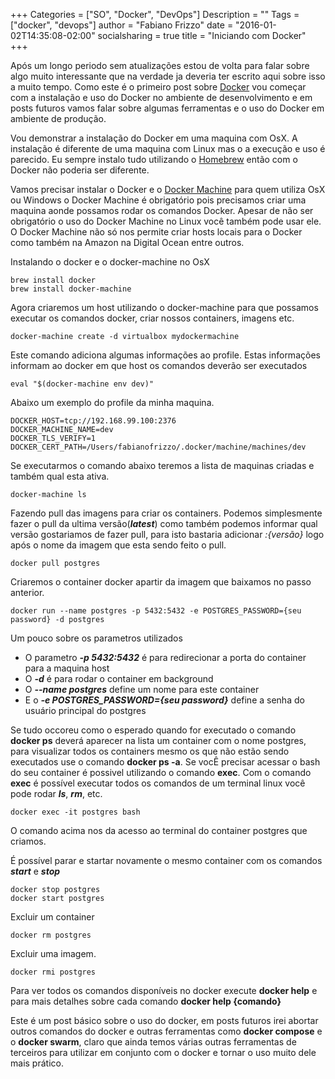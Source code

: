 +++
Categories = ["SO", "Docker", "DevOps"]
Description = ""
Tags = ["docker", "devops"]
author = "Fabiano Frizzo"
date = "2016-01-02T14:35:08-02:00"
socialsharing = true
title = "Iniciando com Docker"
+++

Após um longo periodo sem atualizações estou de volta para falar sobre algo muito interessante que na verdade ja deveria ter escrito aqui sobre isso a muito tempo. Como este é o primeiro post  sobre [Docker](http://docker.com) vou começar com a instalação e uso do Docker no ambiente de desenvolvimento e em posts futuros vamos falar sobre algumas ferramentas e o uso do Docker em ambiente de produção.

Vou demonstrar a instalação do Docker em uma maquina com OsX. A instalação é diferente de uma maquina com Linux mas o a execução e uso é parecido. Eu sempre instalo tudo utilizando o [Homebrew](http://brew.sh) então com o Docker não poderia ser diferente.

Vamos precisar instalar o Docker e o [Docker Machine](https://docs.docker.com/machine/) para quem utiliza OsX ou Windows o Docker Machine é obrigatório pois precisamos criar uma maquina aonde possamos rodar os comandos Docker. Apesar de não ser obrigatório o uso do Docker Machine no Linux você também pode usar ele. O Docker Machine não só nos permite criar hosts locais para o Docker como também na Amazon na Digital Ocean entre outros.

Instalando o docker e o docker-machine no OsX
```
brew install docker
brew install docker-machine
```

Agora criaremos um host utilizando o docker-machine para que possamos executar os comandos docker, criar nossos containers, imagens etc.
```
docker-machine create -d virtualbox mydockermachine
```

Este comando adiciona algumas informações ao profile. Estas informações informam ao docker em que host os comandos deverão ser executados
```
eval "$(docker-machine env dev)"
```

Abaixo um exemplo do profile da minha maquina.
```
DOCKER_HOST=tcp://192.168.99.100:2376
DOCKER_MACHINE_NAME=dev
DOCKER_TLS_VERIFY=1
DOCKER_CERT_PATH=/Users/fabianofrizzo/.docker/machine/machines/dev
```

Se executarmos o comando abaixo teremos a lista de maquinas criadas e também qual esta ativa.
```
docker-machine ls
```

Fazendo pull das imagens para criar os containers. Podemos simplesmente fazer o pull da ultima versão(***latest***) como também podemos informar qual versão gostariamos de  fazer pull, para isto bastaria adicionar *:{versão}* logo após o nome da imagem que esta sendo feito o pull.
```
docker pull postgres
```

Criaremos o container docker apartir da imagem que baixamos no passo anterior.
```
docker run --name postgres -p 5432:5432 -e POSTGRES_PASSWORD={seu password} -d postgres
```
Um pouco sobre os parametros utilizados

* O parametro ***-p 5432:5432*** é para redirecionar a porta do container para a maquina host
* O ***-d*** é para rodar o container em background
* O ***--name postgres*** define um nome para este container
* E o ***-e POSTGRES_PASSWORD={seu password}*** define a senha do usuário principal do postgres

Se tudo occoreu como o esperado quando for executado o comando **docker ps** deverá aparecer na lista um container com o nome postgres, para visualizar todos os containers mesmo os que não estão sendo executados use o comando **docker ps -a**.
Se vocÊ precisar acessar o bash do seu container é possivel utilizando o comando **exec**. Com o comando **exec** é possível executar todos os comandos de um terminal linux você pode rodar ***ls***, ***rm***, etc.
```
docker exec -it postgres bash
```
O comando acima nos da acesso ao terminal do container postgres que criamos.

É possível parar e startar novamente o mesmo container com os comandos ***start*** e ***stop***

```
docker stop postgres
docker start postgres
```

Excluir um container
```
docker rm postgres
```

Excluir uma imagem.
```
docker rmi postgres
```

Para ver todos os comandos disponíveis no docker execute **docker help** e para mais detalhes sobre cada comando **docker help {comando}**

Este é um post básico sobre o uso do docker, em posts futuros irei abortar outros comandos do docker e outras ferramentas como **docker compose** e o **docker swarm**, claro que ainda temos várias outras ferramentas de terceiros para utilizar em conjunto com o docker e tornar o uso muito dele mais prático.
